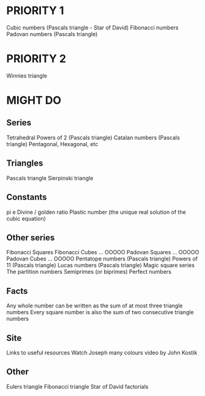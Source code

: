 # PRIORITY 1

Cubic numbers (Pascals triangle - Star of David)
Fibonacci numbers
Padovan numbers (Pascals triangle)

# PRIORITY 2

Winnies triangle

# MIGHT DO

## Series

Tetrahedral
Powers of 2 (Pascals triangle)
Catalan numbers (Pascals triangle)
Pentagonal, Hexagonal, etc

## Triangles

Pascals triangle
Sierpinski triangle

## Constants

pi
e
Divine / golden ratio
Plastic number (the unique real solution of the cubic equation)

## Other series

Fibonacci Squares
Fibonacci Cubes ... OOOOO
Padovan Squares ... OOOOO
Padovan Cubes ... OOOOO
Pentatope numbers (Pascals triangle)
Powers of 11 (Pascals triangle)
Lucas numbers (Pascals triangle)
Magic square series
The partition numbers
Semiprimes (or biprimes)
Perfect numbers

## Facts

Any whole number can be written as the sum of at most three triangle numbers
Every square number is also the sum of two consecutive triangle numbers

## Site

Links to useful resources
Watch Joseph many colours video by John Kostik

## Other

Eulers triangle
Fibonacci triangle
Star of David factorials



